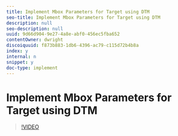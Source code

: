 ```yaml
---
title: Implement Mbox Parameters for Target using DTM
seo-title: Implement Mbox Parameters for Target using DTM
description: null
seo-description: null
uuid: 9d66d904-9e27-4a8e-abf0-456ec5fba652
contentOwner: dwright
discoiquuid: f873b883-1db6-4396-ac79-c115d72b4b8a
index: y
internal: n
snippet: y
doc-type: implement
---
```


# Implement Mbox Parameters for Target using DTM

>[!VIDEO](https://video.tv.adobe.com/v/17383/?quality=12)